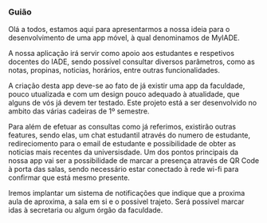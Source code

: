 ### Guião

 Olá a todos, estamos aqui para apresentarmos a nossa ideia para o desenvolvimento de uma app móvel, à qual denominamos de MyIADE.

 A nossa aplicação irá servir como apoio aos estudantes e respetivos docentes do IADE, sendo possível consultar diversos parâmetros, como as notas, propinas, noticias, horários, entre outras funcionalidades.

 A criação desta app deve-se ao fato de já existir uma app da faculdade, pouco utualizada e com um design pouco adequado à atualidade, que alguns de vós já devem ter testado. Este projeto está a ser desenvolvido no ambito das várias cadeiras de 1º semestre.
 
 Para além de efetuar as consultas como já referimos, existirão outras features, sendo elas, um chat estudantil através do numero de estudante, redireciomento para o email de estudante e possibilidade de obter as noticias mais recentes da universisdade. Um dos pontos principais da nossa app vai ser a possibilidade de marcar a presença através de QR Code à porta das salas, sendo necessário estar conectado à rede wi-fi para confirmar que está mesmo presente. 
 
 Iremos implantar um sistema de notificações que indique que a proxima aula de aproxima, a sala em si e o possivel trajeto. Será possivel marcar idas à secretaria ou algum órgão da faculdade.
 
